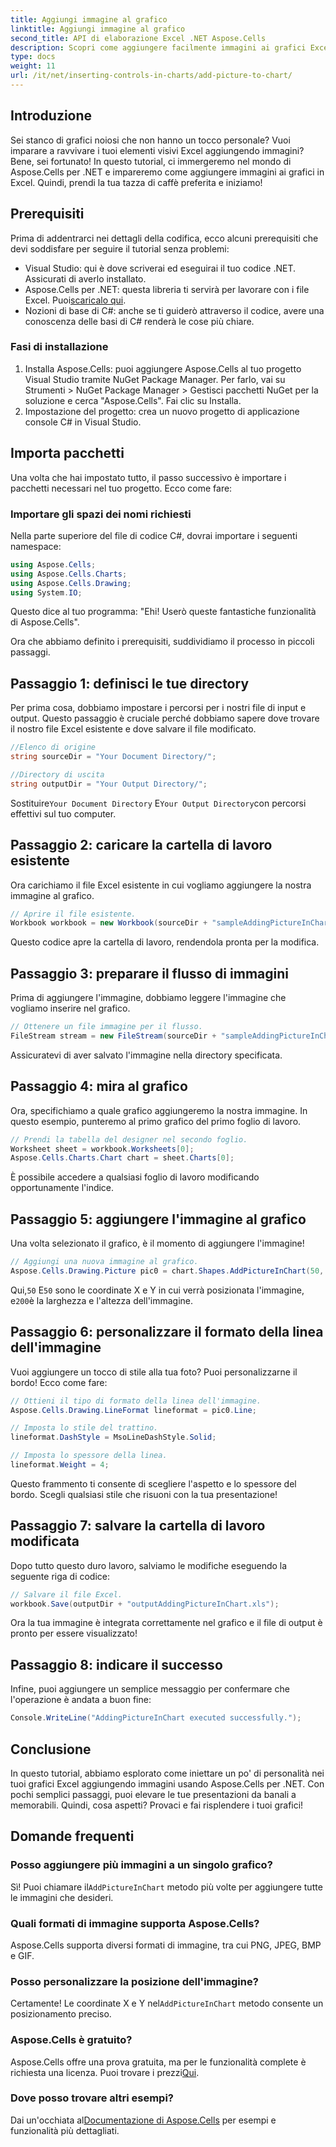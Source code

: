```yaml
---
title: Aggiungi immagine al grafico
linktitle: Aggiungi immagine al grafico
second_title: API di elaborazione Excel .NET Aspose.Cells
description: Scopri come aggiungere facilmente immagini ai grafici Excel usando Aspose.Cells per .NET. Migliora i tuoi grafici e le tue presentazioni in pochi semplici passaggi.
type: docs
weight: 11
url: /it/net/inserting-controls-in-charts/add-picture-to-chart/
---
```

## Introduzione

Sei stanco di grafici noiosi che non hanno un tocco personale? Vuoi imparare a ravvivare i tuoi elementi visivi Excel aggiungendo immagini? Bene, sei fortunato! In questo tutorial, ci immergeremo nel mondo di Aspose.Cells per .NET e impareremo come aggiungere immagini ai grafici in Excel. Quindi, prendi la tua tazza di caffè preferita e iniziamo!

## Prerequisiti

Prima di addentrarci nei dettagli della codifica, ecco alcuni prerequisiti che devi soddisfare per seguire il tutorial senza problemi:

- Visual Studio: qui è dove scriverai ed eseguirai il tuo codice .NET. Assicurati di averlo installato.
-  Aspose.Cells per .NET: questa libreria ti servirà per lavorare con i file Excel. Puoi[scaricalo qui](https://releases.aspose.com/cells/net/).
- Nozioni di base di C#: anche se ti guiderò attraverso il codice, avere una conoscenza delle basi di C# renderà le cose più chiare.

### Fasi di installazione

1. Installa Aspose.Cells: puoi aggiungere Aspose.Cells al tuo progetto Visual Studio tramite NuGet Package Manager. Per farlo, vai su Strumenti > NuGet Package Manager > Gestisci pacchetti NuGet per la soluzione e cerca "Aspose.Cells". Fai clic su Installa.
2. Impostazione del progetto: crea un nuovo progetto di applicazione console C# in Visual Studio.

## Importa pacchetti

Una volta che hai impostato tutto, il passo successivo è importare i pacchetti necessari nel tuo progetto. Ecco come fare:

### Importare gli spazi dei nomi richiesti

Nella parte superiore del file di codice C#, dovrai importare i seguenti namespace:

```csharp
using Aspose.Cells;
using Aspose.Cells.Charts;
using Aspose.Cells.Drawing;
using System.IO;
```

Questo dice al tuo programma: "Ehi! Userò queste fantastiche funzionalità di Aspose.Cells".

Ora che abbiamo definito i prerequisiti, suddividiamo il processo in piccoli passaggi. 

## Passaggio 1: definisci le tue directory

Per prima cosa, dobbiamo impostare i percorsi per i nostri file di input e output. Questo passaggio è cruciale perché dobbiamo sapere dove trovare il nostro file Excel esistente e dove salvare il file modificato.

```csharp
//Elenco di origine
string sourceDir = "Your Document Directory/";

//Directory di uscita
string outputDir = "Your Output Directory/";
```

 Sostituire`Your Document Directory` E`Your Output Directory`con percorsi effettivi sul tuo computer. 

## Passaggio 2: caricare la cartella di lavoro esistente

Ora carichiamo il file Excel esistente in cui vogliamo aggiungere la nostra immagine al grafico.

```csharp
// Aprire il file esistente.
Workbook workbook = new Workbook(sourceDir + "sampleAddingPictureInChart.xls");
```

Questo codice apre la cartella di lavoro, rendendola pronta per la modifica.

## Passaggio 3: preparare il flusso di immagini

Prima di aggiungere l'immagine, dobbiamo leggere l'immagine che vogliamo inserire nel grafico. 

```csharp
// Ottenere un file immagine per il flusso.
FileStream stream = new FileStream(sourceDir + "sampleAddingPictureInChart.png", FileMode.Open, FileAccess.Read);
```

Assicuratevi di aver salvato l'immagine nella directory specificata.

## Passaggio 4: mira al grafico

Ora, specifichiamo a quale grafico aggiungeremo la nostra immagine. In questo esempio, punteremo al primo grafico del primo foglio di lavoro.

```csharp
// Prendi la tabella del designer nel secondo foglio.
Worksheet sheet = workbook.Worksheets[0];
Aspose.Cells.Charts.Chart chart = sheet.Charts[0];
```

È possibile accedere a qualsiasi foglio di lavoro modificando opportunamente l'indice.

## Passaggio 5: aggiungere l'immagine al grafico

Una volta selezionato il grafico, è il momento di aggiungere l'immagine! 

```csharp
// Aggiungi una nuova immagine al grafico.
Aspose.Cells.Drawing.Picture pic0 = chart.Shapes.AddPictureInChart(50, 50, stream, 200, 200);
```

 Qui,`50` E`50` sono le coordinate X e Y in cui verrà posizionata l'immagine, e`200`è la larghezza e l'altezza dell'immagine.

## Passaggio 6: personalizzare il formato della linea dell'immagine

Vuoi aggiungere un tocco di stile alla tua foto? Puoi personalizzarne il bordo! Ecco come fare:

```csharp
// Ottieni il tipo di formato della linea dell'immagine.
Aspose.Cells.Drawing.LineFormat lineformat = pic0.Line; 

// Imposta lo stile del trattino.
lineformat.DashStyle = MsoLineDashStyle.Solid;

// Imposta lo spessore della linea.
lineformat.Weight = 4;    
```

Questo frammento ti consente di scegliere l'aspetto e lo spessore del bordo. Scegli qualsiasi stile che risuoni con la tua presentazione!

## Passaggio 7: salvare la cartella di lavoro modificata

Dopo tutto questo duro lavoro, salviamo le modifiche eseguendo la seguente riga di codice:

```csharp
// Salvare il file Excel.
workbook.Save(outputDir + "outputAddingPictureInChart.xls");
```

Ora la tua immagine è integrata correttamente nel grafico e il file di output è pronto per essere visualizzato!

## Passaggio 8: indicare il successo

Infine, puoi aggiungere un semplice messaggio per confermare che l'operazione è andata a buon fine:

```csharp
Console.WriteLine("AddingPictureInChart executed successfully.");
```

## Conclusione

In questo tutorial, abbiamo esplorato come iniettare un po' di personalità nei tuoi grafici Excel aggiungendo immagini usando Aspose.Cells per .NET. Con pochi semplici passaggi, puoi elevare le tue presentazioni da banali a memorabili. Quindi, cosa aspetti? Provaci e fai risplendere i tuoi grafici!

## Domande frequenti

### Posso aggiungere più immagini a un singolo grafico?
 Sì! Puoi chiamare il`AddPictureInChart` metodo più volte per aggiungere tutte le immagini che desideri.

### Quali formati di immagine supporta Aspose.Cells?
Aspose.Cells supporta diversi formati di immagine, tra cui PNG, JPEG, BMP e GIF.

### Posso personalizzare la posizione dell'immagine?
 Certamente! Le coordinate X e Y nel`AddPictureInChart` metodo consente un posizionamento preciso.

### Aspose.Cells è gratuito?
 Aspose.Cells offre una prova gratuita, ma per le funzionalità complete è richiesta una licenza. Puoi trovare i prezzi[Qui](https://purchase.aspose.com/buy).

### Dove posso trovare altri esempi?
 Dai un'occhiata al[Documentazione di Aspose.Cells](https://reference.aspose.com/cells/net/) per esempi e funzionalità più dettagliati.